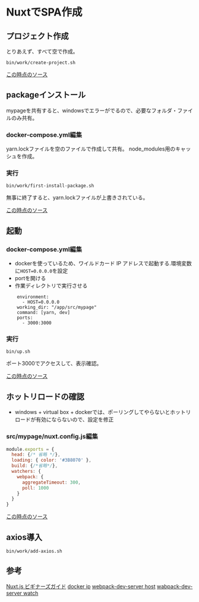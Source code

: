 # NuxtでSPA作成

## プロジェクト作成

とりあえず、すべて空で作成。

```
bin/work/create-project.sh
```

[この時点のソース](https://github.com/hibohiboo/wasureta/tree/f002b395f9ee592fd8298afe0b0859592b3f5418/spa)

## packageインストール

mypageを共有すると、windowsでエラーがでるので、必要なフォルダ・ファイルのみ共有。

### docker-compose.yml編集
yarn.lockファイルを空のファイルで作成して共有。
node_modules用のキャッシュを作成。

### 実行

```
bin/work/first-install-package.sh
```

無事に終了すると、yarn.lockファイルが上書きされている。

[この時点のソース](https://github.com/hibohiboo/wasureta/tree/fd5f815a48e4415a6d5a508a7af26867b4b09eaa/spa)

## 起動

### docker-compose.yml編集

* dockerを使っているため、ワイルドカード IP アドレスで起動する.環境変数に`HOST=0.0.0.0`を設定
* portを開ける
* 作業ディレクトリで実行させる

```
    environment:
      - HOST=0.0.0.0
    working_dir: "/app/src/mypage"
    command: [yarn, dev]
    ports:
      - 3000:3000
```

### 実行

```
bin/up.sh
```

ポート3000でアクセスして、表示確認。

[この時点のソース](https://github.com/hibohiboo/wasureta/tree/414e354f1c23489dc66b5a81f4524cc2d89ef713/spa)

## ホットリロードの確認

* windows + virtual box + dockerでは、ポーリングしてやらないとホットリロードが有効にならないので、設定を修正

### src/mypage/nuxt.config.js編集

```js
module.exports = {
  head: {/* 省略 */},
  loading: { color: '#3B8070' },
  build: {/*省略*/},
  watchers: {
    webpack: {
      aggregateTimeout: 300,
      poll: 1000
    }
  }
}
```

[この時点のソース](https://github.com/hibohiboo/wasureta/tree/bca6c48747ced157e61e0d5e90a6421a7e2a6365/spa)

## axios導入

```
bin/work/add-axios.sh
```



## 参考

[Nuxt.js ビギナーズガイド][*0]
[docker ip][*1]
[webpack-dev-server host][*2]
[wabpack-dev-server watch][*3]

[*0]:https://nuxt-beginners-guide.elevenback.jp/examples/
[*1]:http://docs.docker.jp/v1.11/engine/userguide/networking/default_network/binding.html
[*2]:https://github.com/vuejs/vue-cli/issues/144
[*3]:https://ja.nuxtjs.org/api/configuration-watchers/


